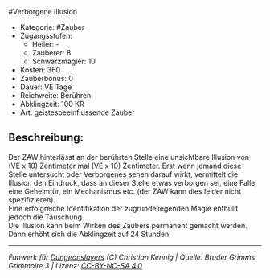 #Verborgene Illusion  
- Kategorie: #Zauber  
- Zugangsstufen:  
  - Heiler: -  
  - Zauberer: 8  
  - Schwarzmagier: 10  
- Kosten: 360  
- Zauberbonus: 0  
- Dauer: VE Tage  
- Reichweite: Berühren  
- Abklingzeit: 100 KR  
- Art: geistesbeeinflussende Zauber     

## Beschreibung:
Der ZAW hinterlässt an der berührten Stelle eine unsichtbare Illusion von (VE x 10) Zentimeter mal (VE x 10) Zentimeter. Erst wenn jemand diese Stelle untersucht oder Verborgenes sehen darauf wirkt, vermittelt die Illusion den Eindruck, dass an dieser Stelle etwas verborgen sei, eine Falle, eine Geheimtür, ein Mechanismus etc. (der ZAW kann dies leider nicht spezifizieren).<br>Eine erfolgreiche Identifikation der zugrundeliegenden Magie enthüllt jedoch die Täuschung.<br>Die Illusion kann beim Wirken des Zaubers permanent gemacht werden.<br>Dann erhöht sich die Abklingzeit auf 24 Stunden.


___
*Fanwerk für [Dungeonslayers](https://www.dungeonslayers.net/) (C) Christian Kennig | Quelle: Bruder Grimms Grimmoire 3 | Lizenz: [CC-BY-NC-SA 4.0](https://creativecommons.org/licenses/by-nc-sa/4.0/deed.de)*